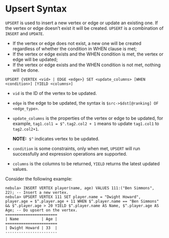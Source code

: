 # Upsert Syntax

`UPSERT` is used to insert a new vertex or edge or update an existing one. If the vertex or edge doesn’t exist it will be created. `UPSERT` is a combination of `INSERT` and `UPDATE`.

- If the vertex or edge does not exist, a new one will be created regardless of whether the condition in WHEN clause is met;
- If the vertex or edge exists and the WHEN condition is met, the vertex or edge will be updated;
- If the vertex or edge exists and the WHEN condition is not met, nothing will be done.

```ngql
UPSERT {VERTEX <vid> | EDGE <edge>} SET <update_columns> [WHEN <condition>] [YIELD <columns>]
```

- `vid` is the ID of the vertex to be updated.
- `edge` is the edge to be updated, the syntax is `$src->$dst[@ranking] OF <edge_type>`.
- `update_columns` is the properties of the vertex or edge to be updated, for example, `tag1.col1 = $^.tag2.col2 + 1` means to update `tag1.col1` to `tag2.col2+1`.

    **NOTE:**  `$^` indicates vertex to be updated.

- `condition` is some constraints, only when met, `UPSERT` will run successfully and expression operations are supported.
- `columns` is the columns to be returned, `YIELD` returns the latest updated values.

Consider the following example:

```ngql
nebula> INSERT VERTEX player(name, age) VALUES 111:("Ben Simmons", 22); -- Insert a new vertex.
nebula> UPSERT VERTEX 111 SET player.name = "Dwight Howard", player.age = $^.player.age + 11 WHEN $^.player.name == "Ben Simmons" && $^.player.age > 20 YIELD $^.player.name AS Name, $^.player.age AS Age; -- Do upsert on the vertex.
=======================
| Name          | Age |
=======================
| Dwight Howard | 33  |
-----------------------
```
